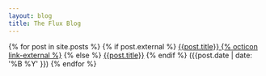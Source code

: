```yaml
---
layout: blog
title: The Flux Blog
---
```


{% for post in site.posts %}
{% if post.external %}
[{{post.title}} {% octicon link-external %}]({{post.external}})
{% else %}
[{{post.title}}]({{post.url}})
{% endif %} ({{post.date | date: '%B %Y' }})
{% endfor %}
